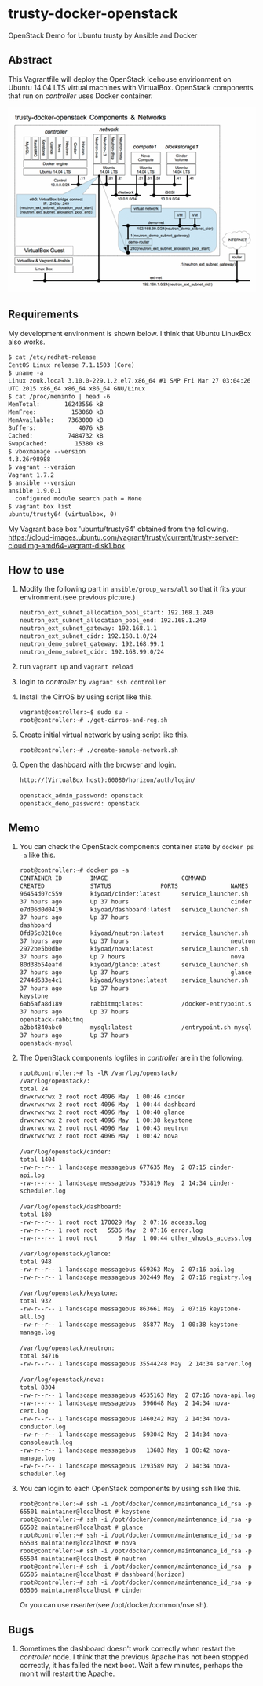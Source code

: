 # trusty-docker-openstack
OpenStack Demo for Ubuntu trusty by Ansible and Docker

## Abstract

This Vagrantfile will deploy the OpenStack Icehouse envirionment on Ubuntu 14.04 LTS virtual machines with VirtualBox.
OpenStack components that run on *controller* uses Docker container.

![trusty-docker-openstack components and networks](https://raw.githubusercontent.com/kiyoad/trusty-docker-openstack/master/images/trusty-docker-openstack.gif)

## Requirements

My development environment is shown below. I think that Ubuntu LinuxBox also works.

    $ cat /etc/redhat-release
    CentOS Linux release 7.1.1503 (Core)
    $ uname -a
    Linux zouk.local 3.10.0-229.1.2.el7.x86_64 #1 SMP Fri Mar 27 03:04:26 UTC 2015 x86_64 x86_64 x86_64 GNU/Linux
    $ cat /proc/meminfo | head -6
    MemTotal:       16243556 kB
    MemFree:          153060 kB
    MemAvailable:    7363000 kB
    Buffers:            4076 kB
    Cached:          7484732 kB
    SwapCached:        15380 kB
    $ vboxmanage --version
    4.3.26r98988
    $ vagrant --version
    Vagrant 1.7.2
    $ ansible --version
    ansible 1.9.0.1
      configured module search path = None
    $ vagrant box list
    ubuntu/trusty64 (virtualbox, 0)

My Vagrant base box 'ubuntu/trusty64' obtained from the following.
https://cloud-images.ubuntu.com/vagrant/trusty/current/trusty-server-cloudimg-amd64-vagrant-disk1.box

## How to use

1. Modify the following part in `ansible/group_vars/all` so that it fits your environment.(see previous picture.)

    ```
    neutron_ext_subnet_allocation_pool_start: 192.168.1.240
    neutron_ext_subnet_allocation_pool_end: 192.168.1.249
    neutron_ext_subnet_gateway: 192.168.1.1
    neutron_ext_subnet_cidr: 192.168.1.0/24
    neutron_demo_subnet_gateway: 192.168.99.1
    neutron_demo_subnet_cidr: 192.168.99.0/24
    ```

1. run `vagrant up` and `vagrant reload`
1. login to *controller* by `vagrant ssh controller`
1. Install the CirrOS by using script like this.

    ```
    vagrant@controller:~$ sudo su -
    root@controller:~# ./get-cirros-and-reg.sh
    ```

1. Create initial virtual network by using script like this.

    ```
    root@controller:~# ./create-sample-network.sh
    ```

1. Open the dashboard with the browser and login.

    ```
    http://(VirtualBox host):60080/horizon/auth/login/

    openstack_admin_password: openstack
    openstack_demo_password: openstack
    ```

## Memo

1. You can check the OpenStack components container state by `docker ps -a` like this.

    ```
    root@controller:~# docker ps -a
    CONTAINER ID        IMAGE                     COMMAND                CREATED             STATUS              PORTS               NAMES
    96454d07c559        kiyoad/cinder:latest      service_launcher.sh    37 hours ago        Up 37 hours                             cinder
    e7d06d0d0419        kiyoad/dashboard:latest   service_launcher.sh    37 hours ago        Up 37 hours                             dashboard
    0fd95c8210ce        kiyoad/neutron:latest     service_launcher.sh    37 hours ago        Up 37 hours                             neutron
    2972be5b0dbe        kiyoad/nova:latest        service_launcher.sh    37 hours ago        Up 7 hours                              nova
    80d38b54eafd        kiyoad/glance:latest      service_launcher.sh    37 hours ago        Up 37 hours                             glance
    2744d633e4c1        kiyoad/keystone:latest    service_launcher.sh    37 hours ago        Up 37 hours                             keystone
    6ab5afa8d189        rabbitmq:latest           /docker-entrypoint.s   37 hours ago        Up 37 hours                             openstack-rabbitmq
    a2bb4840abc0        mysql:latest              /entrypoint.sh mysql   37 hours ago        Up 37 hours                             openstack-mysql
    ```

1. The OpenStack components logfiles in *controller* are in the following.

    ```
    root@controller:~# ls -lR /var/log/openstack/
    /var/log/openstack/:
    total 24
    drwxrwxrwx 2 root root 4096 May  1 00:46 cinder
    drwxrwxrwx 2 root root 4096 May  1 00:44 dashboard
    drwxrwxrwx 2 root root 4096 May  1 00:40 glance
    drwxrwxrwx 2 root root 4096 May  1 00:38 keystone
    drwxrwxrwx 2 root root 4096 May  1 00:43 neutron
    drwxrwxrwx 2 root root 4096 May  1 00:42 nova

    /var/log/openstack/cinder:
    total 1404
    -rw-r--r-- 1 landscape messagebus 677635 May  2 07:15 cinder-api.log
    -rw-r--r-- 1 landscape messagebus 753819 May  2 14:34 cinder-scheduler.log

    /var/log/openstack/dashboard:
    total 180
    -rw-r--r-- 1 root root 170029 May  2 07:16 access.log
    -rw-r--r-- 1 root root   5536 May  2 07:16 error.log
    -rw-r--r-- 1 root root      0 May  1 00:44 other_vhosts_access.log

    /var/log/openstack/glance:
    total 948
    -rw-r--r-- 1 landscape messagebus 659363 May  2 07:16 api.log
    -rw-r--r-- 1 landscape messagebus 302449 May  2 07:16 registry.log

    /var/log/openstack/keystone:
    total 932
    -rw-r--r-- 1 landscape messagebus 863661 May  2 07:16 keystone-all.log
    -rw-r--r-- 1 landscape messagebus  85877 May  1 00:38 keystone-manage.log

    /var/log/openstack/neutron:
    total 34716
    -rw-r--r-- 1 landscape messagebus 35544248 May  2 14:34 server.log

    /var/log/openstack/nova:
    total 8304
    -rw-r--r-- 1 landscape messagebus 4535163 May  2 07:16 nova-api.log
    -rw-r--r-- 1 landscape messagebus  596648 May  2 14:34 nova-cert.log
    -rw-r--r-- 1 landscape messagebus 1460242 May  2 14:34 nova-conductor.log
    -rw-r--r-- 1 landscape messagebus  593042 May  2 14:34 nova-consoleauth.log
    -rw-r--r-- 1 landscape messagebus   13683 May  1 00:42 nova-manage.log
    -rw-r--r-- 1 landscape messagebus 1293589 May  2 14:34 nova-scheduler.log
    ```

1. You can login to each OpenStack components by using ssh like this.

    ```
    root@controller:~# ssh -i /opt/docker/common/maintenance_id_rsa -p 65501 maintainer@localhost # keystone
    root@controller:~# ssh -i /opt/docker/common/maintenance_id_rsa -p 65502 maintainer@localhost # glance
    root@controller:~# ssh -i /opt/docker/common/maintenance_id_rsa -p 65503 maintainer@localhost # nova
    root@controller:~# ssh -i /opt/docker/common/maintenance_id_rsa -p 65504 maintainer@localhost # neutron
    root@controller:~# ssh -i /opt/docker/common/maintenance_id_rsa -p 65505 maintainer@localhost # dashboard(horizon)
    root@controller:~# ssh -i /opt/docker/common/maintenance_id_rsa -p 65506 maintainer@localhost # cinder
    ```

    Or you can use *nsenter*(see /opt/docker/common/nse.sh).

## Bugs

1. Sometimes the dashboard doesn't work correctly when restart the *controller* node. I think that the previous Apache has not been stopped  correctly, it has failed the next boot. Wait a few minutes, perhaps the monit will restart the Apache.

